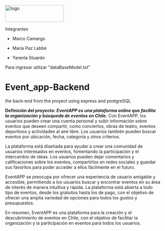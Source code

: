 <img src="https://i.pinimg.com/originals/d4/23/22/d42322c800455d4879530a474bc7479c.png" alt="logo" width="190" height="55" className="d-inline-block align-text-top"/>

Integrantes 

- Marco Camargo

- María Paz Labbé

- Yarenla Stuardo

Para ingresar utilizar "dataBaseModel.txt"

# Event_app-Backend
the back-end from the proyect using express and postgreSQL

**Definición del proyecto:**
***EventAPP es una plataforma online que facilita la organización y búsqueda de eventos en Chile.*** Con EventAPP, los usuarios pueden crear una cuenta personal y subir información sobre eventos que deseen compartir, como conciertos, obras de teatro, eventos deportivos y actividades al aire libre. Los usuarios también pueden buscar eventos por ubicación, fecha, categoría y otros criterios.

La plataforma está diseñada para ayudar a crear una comunidad de usuarios interesados en eventos, fomentando la participación y el intercambio de ideas. Los usuarios pueden dejar comentarios y calificaciones sobre los eventos, compartirlos en redes sociales y guardar sus favoritos para poder acceder a ellos fácilmente en el futuro.

EventAPP se preocupa por ofrecer una experiencia de usuario amigable y accesible, permitiendo a los usuarios buscar y encontrar eventos en su área de interés de manera intuitiva y rápida. La plataforma está abierta a todo tipo de eventos, desde los gratuitos hasta los de pago, con el objetivo de ofrecer una amplia variedad de opciones para todos los gustos y presupuestos.

En resumen, EventAPP es una plataforma para la creación y el descubrimiento de eventos en Chile, con el objetivo de facilitar la organización y la participación en eventos para todos los usuarios.
